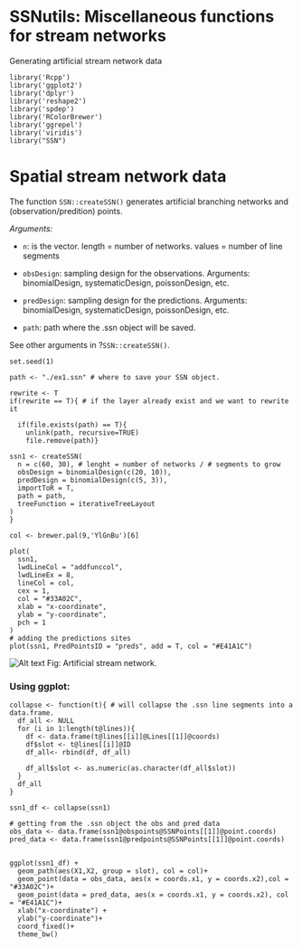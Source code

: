 # SSNutils: Miscellaneous functions for stream networks

Generating artificial stream network data

```{r, warning=F, message=F}
library('Rcpp')
library('ggplot2')
library('dplyr')
library('reshape2')
library('spdep')
library('RColorBrewer')
library('ggrepel')
library('viridis')
library("SSN")
```


# Spatial stream network data 

The function ```SSN::createSSN()``` generates artificial branching networks and (observation/predition) points.

*Arguments:*

- ```n```: is the vector. length = number of networks. values = number of line segments

- ```obsDesign```: sampling design for the observations. Arguments: binomialDesign, systematicDesign, poissonDesign, etc.

- ```predDesign```: sampling design for the predictions. Arguments: binomialDesign, systematicDesign, poissonDesign, etc.

- ```path```: path where the .ssn object will be saved.

See other arguments in ?```SSN::createSSN()```.

```{r, warning=F, message=F}
set.seed(1)

path <- "./ex1.ssn" # where to save your SSN object.

rewrite <- T
if(rewrite == T){ # if the layer already exist and we want to rewrite it

  if(file.exists(path) == T){
    unlink(path, recursive=TRUE)
    file.remove(path)}
  
ssn1 <- createSSN(
  n = c(60, 30), # lenght = number of networks / # segments to grow
  obsDesign = binomialDesign(c(20, 10)),
  predDesign = binomialDesign(c(5, 3)),
  importToR = T,
  path = path,
  treeFunction = iterativeTreeLayout
)
}
```


```{r, warning=F, message=F}
col <- brewer.pal(9,'YlGnBu')[6]

plot(
  ssn1,
  lwdLineCol = "addfunccol",
  lwdLineEx = 8,
  lineCol = col,
  cex = 1,
  col = "#33A02C",
  xlab = "x-coordinate",
  ylab = "y-coordinate",
  pch = 1
)
# adding the predictions sites
plot(ssn1, PredPointsID = "preds", add = T, col = "#E41A1C")
```

![Alt text](https://github.com/EdgarSantos-Fernandez/SSNutils/blob/mastersim_network.png?raw=true "Title")
Fig: Artificial stream network.



### Using ggplot:

```{r, warning=F, message=F}
collapse <- function(t){ # will collapse the .ssn line segments into a data.frame.
  df_all <- NULL
  for (i in 1:length(t@lines)){
    df <- data.frame(t@lines[[i]]@Lines[[1]]@coords)
    df$slot <- t@lines[[i]]@ID
    df_all<- rbind(df, df_all)
    
    df_all$slot <- as.numeric(as.character(df_all$slot))
  }
  df_all
}

ssn1_df <- collapse(ssn1)

# getting from the .ssn object the obs and pred data
obs_data <- data.frame(ssn1@obspoints@SSNPoints[[1]]@point.coords)
pred_data <- data.frame(ssn1@predpoints@SSNPoints[[1]]@point.coords)


ggplot(ssn1_df) + 
  geom_path(aes(X1,X2, group = slot), col = col)+
  geom_point(data = obs_data, aes(x = coords.x1, y = coords.x2),col = "#33A02C")+
  geom_point(data = pred_data, aes(x = coords.x1, y = coords.x2), col = "#E41A1C")+
  xlab("x-coordinate") +
  ylab("y-coordinate")+
  coord_fixed()+
  theme_bw()
```

